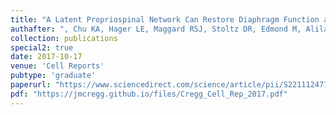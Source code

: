 ```yaml
---
title: "A Latent Propriospinal Network Can Restore Diaphragm Function after High Cervical Spinal Cord Injury"
authafter: ", Chu KA, Hager LE, Maggard RSJ, Stoltz DR, Edmond M, Alilain WJ, Philippidou P, Landmesser LT, Silver J"
collection: publications
special2: true
date: 2017-10-17
venue: 'Cell Reports'
pubtype: 'graduate'
paperurl: "https://www.sciencedirect.com/science/article/pii/S2211124717313815?via%3Dihub"
pdf: "https://jmcregg.github.io/files/Cregg_Cell_Rep_2017.pdf"
---
```

